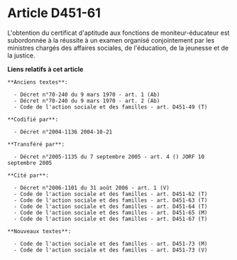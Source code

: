 # Article D451-61

L'obtention du certificat d'aptitude aux fonctions de moniteur-éducateur est subordonnée à la réussite à un examen organisé
conjointement par les ministres chargés des affaires sociales, de l'éducation, de la jeunesse et de la justice.

**Liens relatifs à cet article**

	**Anciens textes**:

	  - Décret n°70-240 du 9 mars 1970 - art. 1 (Ab)
	  - Décret n°70-240 du 9 mars 1970 - art. 2 (Ab)
	  - Code de l'action sociale et des familles - art. D451-49 (T)

	**Codifié par**:

	  - Décret n°2004-1136 2004-10-21

	**Transféré par**:

	  - Décret n°2005-1135 du 7 septembre 2005 - art. 4 () JORF 10 septembre 2005

	**Cité par**:

	  - Décret n°2006-1101 du 31 août 2006 - art. 1 (V)
	  - Code de l'action sociale et des familles - art. D451-62 (T)
	  - Code de l'action sociale et des familles - art. D451-63 (T)
	  - Code de l'action sociale et des familles - art. D451-64 (T)
	  - Code de l'action sociale et des familles - art. D451-65 (M)
	  - Code de l'action sociale et des familles - art. D451-67 (T)

	**Nouveaux textes**:

	  - Code de l'action sociale et des familles - art. D451-73 (M)
	  - Code de l'action sociale et des familles - art. D451-73 (V)
